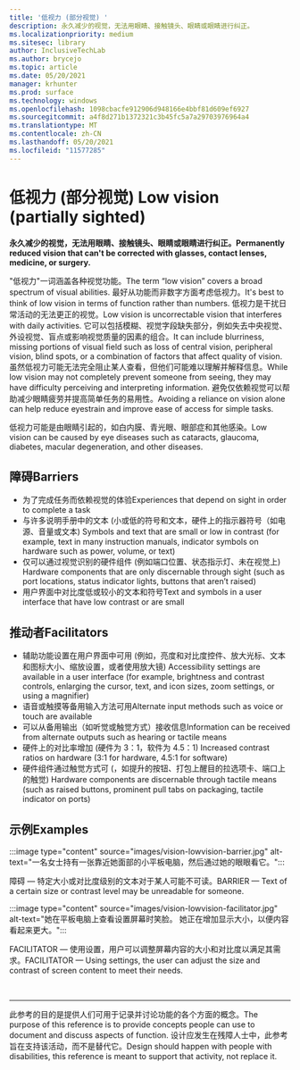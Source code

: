 ```yaml
---
title: '低视力 (部分视觉) '
description: 永久减少的视觉，无法用眼睛、接触镜头、眼睛或眼睛进行纠正。
ms.localizationpriority: medium
ms.sitesec: library
author: InclusiveTechLab
ms.author: brycejo
ms.topic: article
ms.date: 05/20/2021
manager: krhunter
ms.prod: surface
ms.technology: windows
ms.openlocfilehash: 1098cbacfe912906d948166e4bbf81d609ef6927
ms.sourcegitcommit: a4f8d271b1372321c3b45fc5a7a29703976964a4
ms.translationtype: MT
ms.contentlocale: zh-CN
ms.lasthandoff: 05/20/2021
ms.locfileid: "11577285"
---
```

# <a name="low-vision-partially-sighted"></a><span data-ttu-id="22fb2-103">低视力 (部分视觉) </span><span class="sxs-lookup"><span data-stu-id="22fb2-103">Low vision (partially sighted)</span></span>

**<span data-ttu-id="22fb2-104">永久减少的视觉，无法用眼睛、接触镜头、眼睛或眼睛进行纠正。</span><span class="sxs-lookup"><span data-stu-id="22fb2-104">Permanently reduced vision that can't be corrected with glasses, contact lenses, medicine, or surgery.</span></span>**

<span data-ttu-id="22fb2-105">"低视力"一词涵盖各种视觉功能。</span><span class="sxs-lookup"><span data-stu-id="22fb2-105">The term “low vision” covers a broad spectrum of visual abilities.</span></span> <span data-ttu-id="22fb2-106">最好从功能而非数字方面考虑低视力。</span><span class="sxs-lookup"><span data-stu-id="22fb2-106">It's best to think of low vision in terms of function rather than numbers.</span></span> <span data-ttu-id="22fb2-107">低视力是干扰日常活动的无法更正的视觉。</span><span class="sxs-lookup"><span data-stu-id="22fb2-107">Low vision is uncorrectable vision that interferes with daily activities.</span></span> <span data-ttu-id="22fb2-108">它可以包括模糊、视觉字段缺失部分，例如失去中央视觉、外设视觉、盲点或影响视觉质量的因素的组合。</span><span class="sxs-lookup"><span data-stu-id="22fb2-108">It can include blurriness, missing portions of visual field such as loss of central vision, peripheral vision, blind spots, or a combination of factors that affect quality of vision.</span></span> <span data-ttu-id="22fb2-109">虽然低视力可能无法完全阻止某人查看，但他们可能难以理解并解释信息。</span><span class="sxs-lookup"><span data-stu-id="22fb2-109">While low vision may not completely prevent someone from seeing, they may have difficulty perceiving and interpreting information.</span></span> <span data-ttu-id="22fb2-110">避免仅依赖视觉可以帮助减少眼睛疲劳并提高简单任务的易用性。</span><span class="sxs-lookup"><span data-stu-id="22fb2-110">Avoiding a reliance on vision alone can help reduce eyestrain and improve ease of access for simple tasks.</span></span>

<span data-ttu-id="22fb2-111">低视力可能是由眼睛引起的，如白内膜、青光眼、眼部症和其他感染。</span><span class="sxs-lookup"><span data-stu-id="22fb2-111">Low vision can be caused by eye diseases such as cataracts, glaucoma, diabetes, macular degeneration, and other diseases.</span></span>

## <a name="barriers"></a><span data-ttu-id="22fb2-112">障碍</span><span class="sxs-lookup"><span data-stu-id="22fb2-112">Barriers</span></span>
* <span data-ttu-id="22fb2-113">为了完成任务而依赖视觉的体验</span><span class="sxs-lookup"><span data-stu-id="22fb2-113">Experiences that depend on sight in order to complete a task</span></span>
* <span data-ttu-id="22fb2-114">与许多说明手册中的文本 (小或低的符号和文本，硬件上的指示器符号（如电源、音量或文本) </span><span class="sxs-lookup"><span data-stu-id="22fb2-114">Symbols and text that are small or low in contrast (for example, text in many instruction manuals, indicator symbols on hardware such as power, volume, or text)</span></span>
* <span data-ttu-id="22fb2-115">仅可以通过视觉识别的硬件组件 (例如端口位置、状态指示灯、未在视觉上) </span><span class="sxs-lookup"><span data-stu-id="22fb2-115">Hardware components that are only discernable through sight (such as port locations, status indicator lights, buttons that aren’t raised)</span></span>
* <span data-ttu-id="22fb2-116">用户界面中对比度低或较小的文本和符号</span><span class="sxs-lookup"><span data-stu-id="22fb2-116">Text and symbols in a user interface that have low contrast or are small</span></span>

## <a name="facilitators"></a><span data-ttu-id="22fb2-117">推动者</span><span class="sxs-lookup"><span data-stu-id="22fb2-117">Facilitators</span></span>
* <span data-ttu-id="22fb2-118">辅助功能设置在用户界面中可用 (例如，亮度和对比度控件、放大光标、文本和图标大小、缩放设置，或者使用放大镜) </span><span class="sxs-lookup"><span data-stu-id="22fb2-118">Accessibility settings are available in a user interface (for example, brightness and contrast controls, enlarging the cursor, text, and icon sizes, zoom settings, or using a magnifier)</span></span>
* <span data-ttu-id="22fb2-119">语音或触摸等备用输入方法可用</span><span class="sxs-lookup"><span data-stu-id="22fb2-119">Alternate input methods such as voice or touch are available</span></span>
* <span data-ttu-id="22fb2-120">可以从备用输出（如听觉或触觉方式）接收信息</span><span class="sxs-lookup"><span data-stu-id="22fb2-120">Information can be received from alternate outputs such as hearing or tactile means</span></span>
* <span data-ttu-id="22fb2-121">硬件上的对比率增加 (硬件为 3：1，软件为 4.5：1) </span><span class="sxs-lookup"><span data-stu-id="22fb2-121">Increased contrast ratios on hardware (3:1 for hardware, 4.5:1 for software)</span></span>
* <span data-ttu-id="22fb2-122">硬件组件通过触觉方式可 (，如提升的按钮、打包上醒目的拉选项卡、端口上的触觉) </span><span class="sxs-lookup"><span data-stu-id="22fb2-122">Hardware components are discernable through tactile means (such as raised buttons, prominent pull tabs on packaging, tactile indicator on ports)</span></span>


## <a name="examples"></a><span data-ttu-id="22fb2-123">示例</span><span class="sxs-lookup"><span data-stu-id="22fb2-123">Examples</span></span>

:::image type="content" source="images/vision-lowvision-barrier.jpg" alt-text="一名女士持有一张靠近她面部的小平板电脑，然后通过她的眼眼看它。":::

<span data-ttu-id="22fb2-125">障碍 — 特定大小或对比度级别的文本对于某人可能不可读。</span><span class="sxs-lookup"><span data-stu-id="22fb2-125">BARRIER — Text of a certain size or contrast level may be unreadable for someone.</span></span>

:::image type="content" source="images/vision-lowvision-facilitator.jpg" alt-text="她在平板电脑上查看设置屏幕时笑脸。 她正在增加显示大小，以便内容看起来更大。":::

<span data-ttu-id="22fb2-128">FACILITATOR — 使用设置，用户可以调整屏幕内容的大小和对比度以满足其需求。</span><span class="sxs-lookup"><span data-stu-id="22fb2-128">FACILITATOR — Using settings, the user can adjust the size and contrast of screen content to meet their needs.</span></span> 

&nbsp;

[comment]: # (Footer 语句)
___
<span data-ttu-id="22fb2-130">此参考的目的是提供人们可用于记录并讨论功能的各个方面的概念。</span><span class="sxs-lookup"><span data-stu-id="22fb2-130">The purpose of this reference is to provide concepts people can use to document and discuss aspects of function.</span></span> <span data-ttu-id="22fb2-131">设计应发生在残障人士中，此参考旨在支持该活动，而不是替代它。</span><span class="sxs-lookup"><span data-stu-id="22fb2-131">Design should happen with people with disabilities, this reference is meant to support that activity, not replace it.</span></span> 
